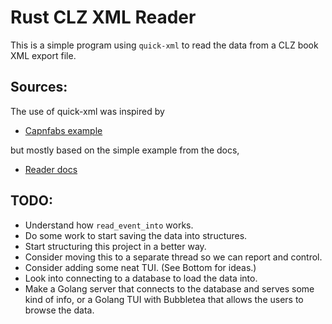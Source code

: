 # Rust CLZ XML Reader

This is a simple program using `quick-xml` to read the 
data from a CLZ book XML export file. 

## Sources:

The use of quick-xml was inspired by

+ [Capnfabs example](https://capnfabs.net/posts/parsing-huge-xml-quickxml-rust-serde/)

but mostly based on the simple example from the docs,

+ [Reader docs](https://docs.rs/quick-xml/latest/quick_xml/reader/struct.Reader.html)

## TODO:

- Understand how `read_event_into` works.
- Do some work to start saving the data into structures.
- Start structuring this project in a better way.
- Consider moving this to a separate thread so we can report and control.
- Consider adding some neat TUI. (See Bottom for ideas.)
- Look into connecting to a database to load the data into.
- Make a Golang server that connects to the database and serves some kind of info,
  or a Golang TUI with Bubbletea that allows the users to browse the data.

